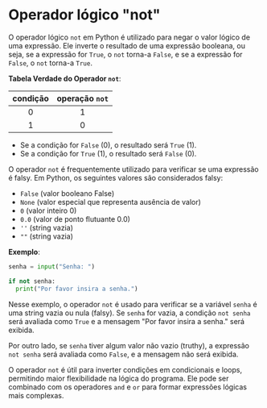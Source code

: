 # Operador lógico "not"

O operador lógico `not` em Python é utilizado para negar o valor lógico de uma expressão. Ele inverte o resultado de uma expressão booleana, ou seja, se a expressão for `True`, o `not` torna-a `False`, e se a expressão for `False`, o `not` torna-a `True`.

**Tabela Verdade do Operador `not`**:

| condição | operação `not` |
| :------: | :------------: |
|    0     |       1        |
|    1     |       0        |

- Se a condição for `False` (0), o resultado será `True` (1).
- Se a condição for `True` (1), o resultado será `False` (0).

O operador `not` é frequentemente utilizado para verificar se uma expressão é falsy. Em Python, os seguintes valores são considerados falsy:

- `False` (valor booleano False)
- `None` (valor especial que representa ausência de valor)
- `0` (valor inteiro 0)
- `0.0` (valor de ponto flutuante 0.0)
- `''` (string vazia)
- `""` (string vazia)

**Exemplo**:

```python
senha = input("Senha: ")

if not senha:
  print("Por favor insira a senha.")
```

Nesse exemplo, o operador `not` é usado para verificar se a variável `senha` é uma string vazia ou nula (falsy). Se `senha` for vazia, a condição `not senha` será avaliada como `True` e a mensagem "Por favor insira a senha." será exibida.

Por outro lado, se `senha` tiver algum valor não vazio (truthy), a expressão `not senha` será avaliada como `False`, e a mensagem não será exibida.

O operador `not` é útil para inverter condições em condicionais e loops, permitindo maior flexibilidade na lógica do programa. Ele pode ser combinado com os operadores `and` e `or` para formar expressões lógicas mais complexas.
